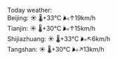 Today weather:  
Beijing: ☀️   🌡️+33°C 🌬️↑19km/h  
Tianjin: ☀️   🌡️+30°C 🌬️↑15km/h  
Shijiazhuang: ☀️   🌡️+33°C 🌬️↖6km/h  
Tangshan: ☀️   🌡️+30°C 🌬️↗13km/h  
